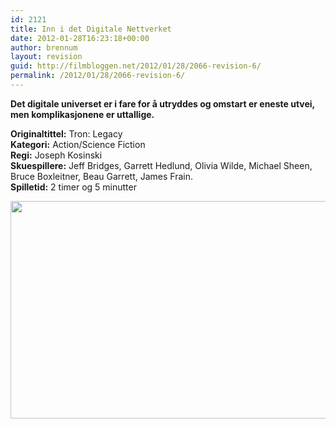```yaml
---
id: 2121
title: Inn i det Digitale Nettverket
date: 2012-01-28T16:23:18+00:00
author: brennum
layout: revision
guid: http://filmbloggen.net/2012/01/28/2066-revision-6/
permalink: /2012/01/28/2066-revision-6/
---
```

**Det digitale universet er i fare for å utryddes og omstart er eneste utvei, men komplikasjonene er uttallige.** 

<!--more-->

**Originaltittel:** Tron: Legacy  
**Kategori:** Action/Science Fiction  
**Regi:** Joseph Kosinski  
**Skuespillere:** Jeff Bridges, Garrett Hedlund, Olivia Wilde, Michael Sheen, Bruce Boxleitner, Beau Garrett, James Frain.  
**Spilletid:** 2 timer og 5 minutter

<a href="http://filmbloggen.net/?attachment_id=2118" rel="attachment wp-att-2118"><img class="alignnone size-large wp-image-2118" src="http://filmbloggen.net/wp-content/uploads//2012/01/2010_tron_legacy_048-620x348.jpg" alt="" width="620" height="348" /></a>

&nbsp;

&nbsp;